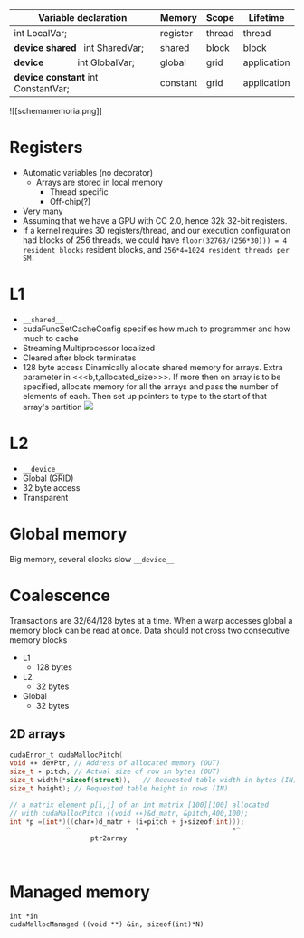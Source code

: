 | Variable declaration                     | Memory   | Scope  | Lifetime    |
| ---------------------------------------- | -------- | ------ | ----------- |
| int LocalVar;                            | register | thread | thread      |
| __device__ __shared__   int SharedVar;   | shared   | block  | block       |
| __device__              int GlobalVar;   | global   | grid   | application |
| __device__ __constant__ int ConstantVar; | constant | grid   | application |

![[schemamemoria.png]]
# Registers
- Automatic variables (no decorator)
	- Arrays are stored in local memory
		- Thread specific
		- Off-chip(?)
- Very many
- Assuming that we have a GPU with CC 2.0, hence 32k 32-bit registers.
- If a kernel requires 30 registers/thread, and our execution configuration had blocks of 256 threads, we could have `floor(32768/(256*30))) = 4 resident blocks` resident blocks, and `256*4=1024 resident threads per SM.`
# L1
- `__shared__`
- cudaFuncSetCacheConfig specifies how much to programmer and how much to cache
- Streaming Multiprocessor localized
- Cleared after block terminates
- 128 byte access
Dinamically allocate shared memory for arrays. Extra parameter in <<<b,t,allocated_size>>>.
If more then on array is to be specified, allocate memory for all the arrays and pass the number of elements of each. Then set up pointers to type to the start of that array's partition
![](https://lh7-us.googleusercontent.com/5wRJY5G-97PNutSg3L2DW02gT10_dElBUhuDmMnNkZn8v-IANZ-3MUisRCQu4-zkNsFMU5VZaBxzyrTvBrrEGvlBDrxNYk_pvpi_MAn1EYN40tKAdpbHEuLYD35a5P7YZV9YElGwDzN5AIc3x_FDrg=s2048)
# L2
- `__device__`
- Global (GRID)
- 32 byte access
- Transparent

# Global memory
Big memory, several clocks slow
`__device__`
# Coalescence
Transactions are 32/64/128 bytes at a time. When a warp accesses global a memory block can be read at once. Data should not cross two consecutive memory blocks
- L1
	- 128 bytes
- L2
	- 32 bytes
- Global
	- 32 bytes
## 2D arrays
```C
cudaError_t cudaMallocPitch(
void ∗∗ devPtr, // Address of allocated memory (OUT)
size_t ∗ pitch, // Actual size of row in bytes (OUT)
size_t width(*sizeof(struct)),   // Requested table width in bytes (IN)
size_t height); // Requested table height in rows (IN)

// a matrix element p[i,j] of an int matrix [100][100] allocated 
// with cudaMallocPitch ((void ∗∗)&d_matr, &pitch,400,100);
int *p =(int*)((char∗)d_matr + (i∗pitch + j∗sizeof(int)));
			  ^                *                       *^
					ptr2array
```


 
# Managed memory
```
int *in
cudaMallocManaged ((void **) &in, sizeof(int)*N)
```